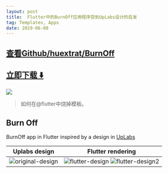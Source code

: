 ```yaml
---
layout: post
title:  Flutter中的BurnOff应用程序受到UpLabs设计的启发
tag: Templates, Apps
date: 2019-06-08
---
```


 

## [查看Github/huextrat/BurnOff](http://github.com/huextrat/BurnOff)
## [立即下载 ️⬇️ ](https://codeload.github.com/huextrat/BurnOff/zip/master) 


 
![](https://flutterawesome.com/content/images/2019/04/BurnOff.jpg)
 
>
> 如何在@flutter中烧掉模板。
>

 
## Burn Off
 
BurnOff app in Flutter inspired by a design in [UpLabs](https://www.uplabs.com/posts/burn-off-calories-mobile-app-concept)

Uplabs design        |  Flutter rendering
:-------------------------:|:-------------------------:
![original-design](./screenshots/uplabs.png) | ![flutter-design](./screenshots/flutter_app.jpg) ![flutter-design2](./screenshots/flutter_app2.jpg)

